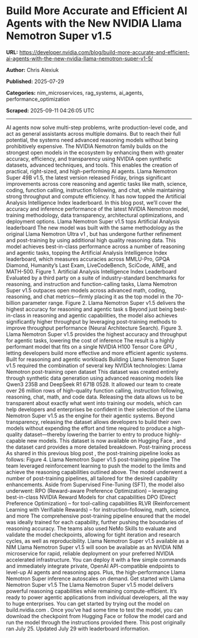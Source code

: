 # Build More Accurate and Efficient AI Agents with the New NVIDIA Llama Nemotron Super v1.5

**URL:** https://developer.nvidia.com/blog/build-more-accurate-and-efficient-ai-agents-with-the-new-nvidia-llama-nemotron-super-v1-5/

**Author:** Chris Alexiuk

**Published:** 2025-07-29

**Categories:** nim_microservices, rag_systems, ai_agents, performance_optimization

**Scraped:** 2025-09-11 04:26:05 UTC

---

AI agents now solve multi-step problems, write production-level code, and act as general assistants across multiple domains. But to reach their full potential, the systems need advanced reasoning models without being prohibitively expensive.
​​The
NVIDIA Nemotron
family builds on the strongest open models in the ecosystem by enhancing them with greater accuracy, efficiency, and transparency using NVIDIA open synthetic datasets, advanced techniques, and tools. This enables the creation of practical, right-sized, and high-performing AI agents.
Llama Nemotron Super 49B v1.5, the latest version released Friday, brings significant improvements across core reasoning and agentic tasks like math, science, coding, function calling, instruction following, and chat, while maintaining strong throughput and compute efficiency.
It has now topped the Artificial Analysis Intelligence Index leaderboard.
In this blog post, we’ll cover the accuracy and inference performance of the latest NVIDIA Nemotron model, training methodology, data transparency, architectural optimizations, and deployment options.
Llama Nemotron Super v1.5 tops Artificial Analysis leaderboard
The new model was built with the same methodology as the original
Llama Nemotron Ultra v1
, but has undergone further refinement and post-training by using additional high quality reasoning data.
This model achieves best-in-class performance across a number of reasoning and agentic tasks, topping the Artificial Analysis Intelligence Index leaderboard, which measures accuracies across MMLU-Pro, GPQA Diamond, Humanity’s Last Exam, LiveCodeBench, SciCode, AIME, and MATH-500.
Figure 1. Artificial Analysis Intelligence Index Leaderboard
Evaluated by a third party on a suite of industry-standard benchmarks for reasoning, and instruction and function-calling tasks, Llama Nemotron Super v1.5 outpaces open models across advanced math, coding, reasoning, and chat metrics—firmly placing it as the top model in the 70-billion parameter range.
Figure 2. Llama Nemotron Super v1.5 delivers the highest accuracy for reasoning and agentic task
s
Beyond just being best-in-class in reasoning and agentic capabilities, the model also achieves significantly higher throughput by leveraging post-training methods to improve throughput performance (Neural Architecture Search).
Figure 3. Llama Nemotron Super v1.5 provides the highest accuracy and throughput for agentic tasks, lowering the cost of inference
The result is a highly performant model that fits on a single
NVIDIA H100 Tensor Core GPU
, letting developers build more effective and more efficient agentic systems.
Built for reasoning and agentic workloads
Building Llama Nemotron Super v1.5 required the combination of several key NVIDIA technologies:
Llama Nemotron post-training open dataset
This dataset was created entirely through synthetic data generation using advanced reasoning models like Qwen3 235B and DeepSeek R1 671B 0528. It allowed our team to create over 26 million rows of high-quality function calling, instruction following, reasoning, chat, math, and code data.
Releasing the data allows us to be transparent about exactly what went into training our models, which can help developers and enterprises be confident in their selection of the Llama Nemotron Super v1.5 as the engine for their agentic systems.
Beyond transparency, releasing the dataset allows developers to build their own models without expending the effort and time required to produce a high-quality dataset—thereby lowering the barrier to entry to produce highly-capable new models.
This dataset is
now available on Hugging Face
, and the dataset card provides a more detailed breakdown.
Post-training process
As shared in this
previous blog post
, the post-training pipeline looks as follows:
Figure 4. Llama Nemotron Super v1.5 post-training pipeline
The team leveraged reinforcement learning to push the model to the limits and achieve the reasoning capabilities outlined above. The model underwent a number of post-training pipelines, all tailored for the desired capability enhancements. Aside from Supervised Fine-Tuning (SFT), the model also underwent:
RPO (Reward-aware Preference Optimization) – leveraging best-in-class NVIDIA Reward Models for chat capabilities
DPO (Direct Preference Optimization) – for tool-calling capabilities
RLVR (Reinforcement Learning with Verifiable Rewards) – for instruction-following, math, science, and more
The comprehensive post-training pipeline ensured that the model was ideally trained for each capability, further pushing the boundaries of reasoning accuracy.
The teams also used
NeMo Skills
to evaluate and validate the model checkpoints, allowing for tight iteration and research cycles, as well as reproducibility.
Llama Nemotron Super v1.5 available as a NIM
Llama Nemotron Super v1.5 will soon be available as an NVIDIA
NIM
microservice for rapid, reliable deployment on your preferred NVIDIA accelerated infrastructure. You can deploy it with a few simple commands and immediately integrate private, OpenAI API-compatible endpoints to level-up AI agents and reasoning apps. Plus, the high-performance Llama Nemotron Super inference autoscales on demand.
Get started with Llama Nemotron Super v1.5
The Llama Nemotron Super v1.5 model delivers powerful reasoning capabilities while remaining compute-efficient. It’s ready to power agentic applications from individual developers, all the way to huge enterprises.
You can get started by trying out the model on
build.nvidia.com
. Once you’ve had some time to test the model, you can download the checkpoint from
Hugging Face
or follow the model card and run the model through the
instructions provided
there.
This post originally ran July 25. Updated July 29 with leaderboard information.
